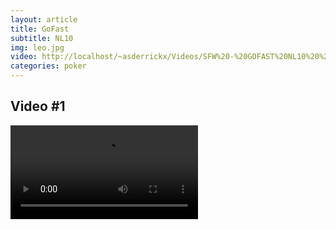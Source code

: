 ```yaml
---
layout: article
title: GoFast
subtitle: NL10
img: leo.jpg
video: http://localhost/~asderrickx/Videos/SFW%20-%20GOFAST%20NL10%20%23
categories: poker
---
```


<div class="body">
  
  <h2>Video #1</h2>
  <div class="video">
    <video id="player" controls>
        <source src="{{ page.video }}2.mp4" type="video/mp4">
    </video>
  </div>
  
</div>

